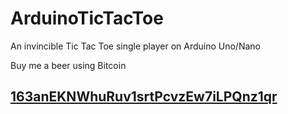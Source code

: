 # ArduinoTicTacToe
An invincible Tic Tac Toe single player on Arduino Uno/Nano

Buy me a beer using Bitcoin
## [163anEKNWhuRuv1srtPcvzEw7iLPQnz1qr](bitcoin:163anEKNWhuRuv1srtPcvzEw7iLPQnz1qr)
